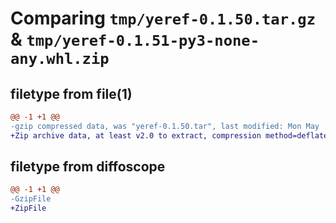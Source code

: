 # Comparing `tmp/yeref-0.1.50.tar.gz` & `tmp/yeref-0.1.51-py3-none-any.whl.zip`

## filetype from file(1)

```diff
@@ -1 +1 @@
-gzip compressed data, was "yeref-0.1.50.tar", last modified: Mon May  1 08:43:57 2023, max compression
+Zip archive data, at least v2.0 to extract, compression method=deflate
```

## filetype from diffoscope

```diff
@@ -1 +1 @@
-GzipFile
+ZipFile
```

